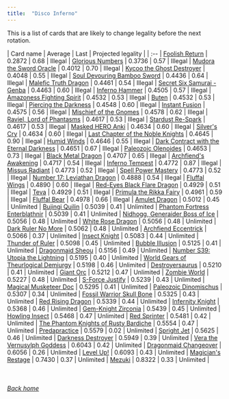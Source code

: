 ```yaml
---
title:  "Disco Inferno"
---
```


This is a list of cards that are likely to change legality before the next rotation.

| Card name | Average | Last | Projected legality |
| :-- |
[Foolish Return](https://db.ygoprodeck.com/card/?search=Foolish%20Return) | 0.2872 | 0.68 | Illegal |
[Glorious Numbers](https://db.ygoprodeck.com/card/?search=Glorious%20Numbers) | 0.3736 | 0.57 | Illegal |
[Mudora the Sword Oracle](https://db.ygoprodeck.com/card/?search=Mudora%20the%20Sword%20Oracle) | 0.4012 | 0.70 | Illegal |
[Kycoo the Ghost Destroyer](https://db.ygoprodeck.com/card/?search=Kycoo%20the%20Ghost%20Destroyer) | 0.4048 | 0.55 | Illegal |
[Soul Devouring Bamboo Sword](https://db.ygoprodeck.com/card/?search=Soul%20Devouring%20Bamboo%20Sword) | 0.4436 | 0.64 | Illegal |
[Malefic Truth Dragon](https://db.ygoprodeck.com/card/?search=Malefic%20Truth%20Dragon) | 0.4461 | 0.54 | Illegal |
[Secret Six Samurai - Genba](https://db.ygoprodeck.com/card/?search=Secret%20Six%20Samurai%20-%20Genba) | 0.4463 | 0.60 | Illegal |
[Inferno Hammer](https://db.ygoprodeck.com/card/?search=Inferno%20Hammer) | 0.4505 | 0.57 | Illegal |
[Amazoness Fighting Spirit](https://db.ygoprodeck.com/card/?search=Amazoness%20Fighting%20Spirit) | 0.4532 | 0.53 | Illegal |
[Buten](https://db.ygoprodeck.com/card/?search=Buten) | 0.4532 | 0.53 | Illegal |
[Piercing the Darkness](https://db.ygoprodeck.com/card/?search=Piercing%20the%20Darkness) | 0.4548 | 0.60 | Illegal |
[Instant Fusion](https://db.ygoprodeck.com/card/?search=Instant%20Fusion) | 0.4575 | 0.56 | Illegal |
[Mischief of the Gnomes](https://db.ygoprodeck.com/card/?search=Mischief%20of%20the%20Gnomes) | 0.4578 | 0.62 | Illegal |
[Raviel, Lord of Phantasms](https://db.ygoprodeck.com/card/?search=Raviel,%20Lord%20of%20Phantasms) | 0.4617 | 0.53 | Illegal |
[Stardust Re-Spark](https://db.ygoprodeck.com/card/?search=Stardust%20Re-Spark) | 0.4617 | 0.53 | Illegal |
[Masked HERO Anki](https://db.ygoprodeck.com/card/?search=Masked%20HERO%20Anki) | 0.4634 | 0.60 | Illegal |
[Silver's Cry](https://db.ygoprodeck.com/card/?search=Silver's%20Cry) | 0.4634 | 0.60 | Illegal |
[Last Chapter of the Noble Knights](https://db.ygoprodeck.com/card/?search=Last%20Chapter%20of%20the%20Noble%20Knights) | 0.4645 | 0.90 | Illegal |
[Humid Winds](https://db.ygoprodeck.com/card/?search=Humid%20Winds) | 0.4646 | 0.55 | Illegal |
[Dark Contract with the Eternal Darkness](https://db.ygoprodeck.com/card/?search=Dark%20Contract%20with%20the%20Eternal%20Darkness) | 0.4651 | 0.67 | Illegal |
[Paleozoic Olenoides](https://db.ygoprodeck.com/card/?search=Paleozoic%20Olenoides) | 0.4653 | 0.73 | Illegal |
[Black Metal Dragon](https://db.ygoprodeck.com/card/?search=Black%20Metal%20Dragon) | 0.4707 | 0.65 | Illegal |
[Archfiend's Awakening](https://db.ygoprodeck.com/card/?search=Archfiend's%20Awakening) | 0.4717 | 0.54 | Illegal |
[Inferno Tempest](https://db.ygoprodeck.com/card/?search=Inferno%20Tempest) | 0.4772 | 0.87 | Illegal |
[Missus Radiant](https://db.ygoprodeck.com/card/?search=Missus%20Radiant) | 0.4773 | 0.52 | Illegal |
[Spell Power Mastery](https://db.ygoprodeck.com/card/?search=Spell%20Power%20Mastery) | 0.4773 | 0.52 | Illegal |
[Number 17: Leviathan Dragon](https://db.ygoprodeck.com/card/?search=Number%2017:%20Leviathan%20Dragon) | 0.4888 | 0.54 | Illegal |
[Fluffal Wings](https://db.ygoprodeck.com/card/?search=Fluffal%20Wings) | 0.4890 | 0.60 | Illegal |
[Red-Eyes Black Flare Dragon](https://db.ygoprodeck.com/card/?search=Red-Eyes%20Black%20Flare%20Dragon) | 0.4929 | 0.51 | Illegal |
[Teva](https://db.ygoprodeck.com/card/?search=Teva) | 0.4929 | 0.51 | Illegal |
[Primula the Rikka Fairy](https://db.ygoprodeck.com/card/?search=Primula%20the%20Rikka%20Fairy) | 0.4961 | 0.59 | Illegal |
[Fluffal Bear](https://db.ygoprodeck.com/card/?search=Fluffal%20Bear) | 0.4978 | 0.66 | Illegal |
[Amulet Dragon](https://db.ygoprodeck.com/card/?search=Amulet%20Dragon) | 0.5012 | 0.45 | Unlimited |
[Bujingi Quilin](https://db.ygoprodeck.com/card/?search=Bujingi%20Quilin) | 0.5039 | 0.41 | Unlimited |
[Phantom Fortress Enterblathnir](https://db.ygoprodeck.com/card/?search=Phantom%20Fortress%20Enterblathnir) | 0.5039 | 0.41 | Unlimited |
[Nidhogg, Generaider Boss of Ice](https://db.ygoprodeck.com/card/?search=Nidhogg,%20Generaider%20Boss%20of%20Ice) | 0.5056 | 0.48 | Unlimited |
[White Rose Dragon](https://db.ygoprodeck.com/card/?search=White%20Rose%20Dragon) | 0.5056 | 0.48 | Unlimited |
[Dark Ruler No More](https://db.ygoprodeck.com/card/?search=Dark%20Ruler%20No%20More) | 0.5062 | 0.48 | Unlimited |
[Archfiend Eccentrick](https://db.ygoprodeck.com/card/?search=Archfiend%20Eccentrick) | 0.5066 | 0.37 | Unlimited |
[Insect Knight](https://db.ygoprodeck.com/card/?search=Insect%20Knight) | 0.5083 | 0.44 | Unlimited |
[Thunder of Ruler](https://db.ygoprodeck.com/card/?search=Thunder%20of%20Ruler) | 0.5098 | 0.45 | Unlimited |
[Bubble Illusion](https://db.ygoprodeck.com/card/?search=Bubble%20Illusion) | 0.5125 | 0.41 | Unlimited |
[Dragonmaid Sheou](https://db.ygoprodeck.com/card/?search=Dragonmaid%20Sheou) | 0.5156 | 0.49 | Unlimited |
[Number S39: Utopia the Lightning](https://db.ygoprodeck.com/card/?search=Number%20S39:%20Utopia%20the%20Lightning) | 0.5195 | 0.40 | Unlimited |
[World Gears of Theurlogical Demiurgy](https://db.ygoprodeck.com/card/?search=World%20Gears%20of%20Theurlogical%20Demiurgy) | 0.5198 | 0.46 | Unlimited |
[Destroyersaurus](https://db.ygoprodeck.com/card/?search=Destroyersaurus) | 0.5210 | 0.41 | Unlimited |
[Giant Orc](https://db.ygoprodeck.com/card/?search=Giant%20Orc) | 0.5212 | 0.47 | Unlimited |
[Zombie World](https://db.ygoprodeck.com/card/?search=Zombie%20World) | 0.5227 | 0.48 | Unlimited |
[S-Force Justify](https://db.ygoprodeck.com/card/?search=S-Force%20Justify) | 0.5239 | 0.43 | Unlimited |
[Magical Musketeer Doc](https://db.ygoprodeck.com/card/?search=Magical%20Musketeer%20Doc) | 0.5295 | 0.41 | Unlimited |
[Paleozoic Dinomischus](https://db.ygoprodeck.com/card/?search=Paleozoic%20Dinomischus) | 0.5307 | 0.34 | Unlimited |
[Fossil Warrior Skull Bone](https://db.ygoprodeck.com/card/?search=Fossil%20Warrior%20Skull%20Bone) | 0.5325 | 0.43 | Unlimited |
[Red Rising Dragon](https://db.ygoprodeck.com/card/?search=Red%20Rising%20Dragon) | 0.5339 | 0.44 | Unlimited |
[Infernity Knight](https://db.ygoprodeck.com/card/?search=Infernity%20Knight) | 0.5368 | 0.46 | Unlimited |
[Gem-Knight Zirconia](https://db.ygoprodeck.com/card/?search=Gem-Knight%20Zirconia) | 0.5439 | 0.45 | Unlimited |
[Howling Insect](https://db.ygoprodeck.com/card/?search=Howling%20Insect) | 0.5468 | 0.47 | Unlimited |
[Red Sprinter](https://db.ygoprodeck.com/card/?search=Red%20Sprinter) | 0.5481 | 0.42 | Unlimited |
[The Phantom Knights of Rusty Bardiche](https://db.ygoprodeck.com/card/?search=The%20Phantom%20Knights%20of%20Rusty%20Bardiche) | 0.5554 | 0.47 | Unlimited |
[Predapractice](https://db.ygoprodeck.com/card/?search=Predapractice) | 0.5579 | 0.02 | Unlimited |
[Spright Jet](https://db.ygoprodeck.com/card/?search=Spright%20Jet) | 0.5625 | 0.46 | Unlimited |
[Darkness Destroyer](https://db.ygoprodeck.com/card/?search=Darkness%20Destroyer) | 0.5949 | 0.39 | Unlimited |
[Vera the Vernusylph Goddess](https://db.ygoprodeck.com/card/?search=Vera%20the%20Vernusylph%20Goddess) | 0.6043 | 0.42 | Unlimited |
[Dragonmaid Changeover](https://db.ygoprodeck.com/card/?search=Dragonmaid%20Changeover) | 0.6056 | 0.26 | Unlimited |
[Level Up!](https://db.ygoprodeck.com/card/?search=Level%20Up!) | 0.6093 | 0.43 | Unlimited |
[Magician's Restage](https://db.ygoprodeck.com/card/?search=Magician's%20Restage) | 0.7430 | 0.37 | Unlimited |
[Mezuki](https://db.ygoprodeck.com/card/?search=Mezuki) | 0.8322 | 0.33 | Unlimited |

<br>

###### [Back home](index)